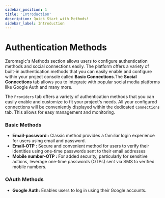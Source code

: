 ```yaml
---
sidebar_position: 1
title: 'Introduction'
description: Quick Start with Methods! 
sidebar_label: Introduction 
---
```


# Authentication Methods

Zeromagic's Methods section allows users to configure authentication methods and social connections easily. The platform offers a variety of built-in authentication methods that you can easily enable and configure within your project console called **Basic Connections**.The **Social Connections** tab allows you to integrate with popular social media platforms like Google Auth and many more.

The `Providers` tab offers a variety of authentication methods that you can easily enable and customize to fit your project's needs. All your configured connections will be conveniently displayed within the dedicated `Connections` tab. This allows for easy management and monitoring.


### Basic Methods 
- **Email-password :** Classic method provides a familiar login experience for users using email and password.
- **Email-OTP :** Secure and convenient method for users to verify their identities using one-time passwords sent to their email addresses
- **Mobile number-OTP :** For added security, particularly for sensitive actions, leverage one-time passwords (OTPs) sent via SMS to verified mobile numbers.

### OAuth Methods 
- **Google Auth:** Enables users to log in using their Google accounts.